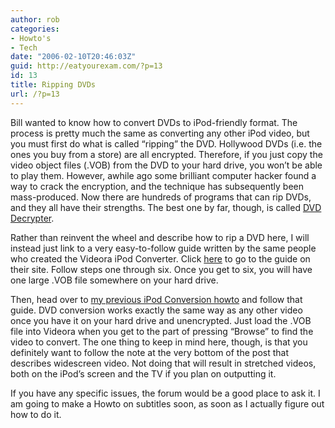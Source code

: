 ```yaml
---
author: rob
categories:
- Howto's
- Tech
date: "2006-02-10T20:46:03Z"
guid: http://eatyourexam.com/?p=13
id: 13
title: Ripping DVDs
url: /?p=13
---
```

Bill wanted to know how to convert DVDs to iPod-friendly format. The process is pretty much the same as converting any other iPod video, but you must first do what is called &#8220;ripping&#8221; the DVD. Hollywood DVDs (i.e. the ones you buy from a store) are all encrypted. Therefore, if you just copy the video object files (.VOB) from the DVD to your hard drive, you won&#8217;t be able to play them. However, awhile ago some brilliant computer hacker found a way to crack the encryption, and the technique has subsequently been mass-produced. Now there are hundreds of programs that can rip DVDs, and they all have their strengths. The best one by far, though, is called [DVD Decrypter](http://www.videohelp.com/tools?tool=DVD_Decrypter "Download DVD Decrypter here").

Rather than reinvent the wheel and describe how to rip a DVD here, I will instead just link to a very easy-to-follow guide written by the same people who created the Videora iPod Converter. Click [here](http://www.videora.com/en-us/Converter/guides.html#1000 "Videora iPod Converter - DVD Ripping") to go to the guide on their site. Follow steps one through six. Once you get to six, you will have one large .VOB file somewhere on your hard drive.

Then, head over to [my previous iPod Conversion howto](http://eatyourexam.com/?p=9 "iPod Video Conversion Howto") and follow that guide. DVD conversion works exactly the same way as any other video once you have it on your hard drive and unencrypted. Just load the .VOB file into Videora when you get to the part of pressing &#8220;Browse&#8221; to find the video to convert. The one thing to keep in mind here, though, is that you definitely want to follow the note at the very bottom of the post that describes widescreen video. Not doing that will result in stretched videos, both on the iPod&#8217;s screen and the TV if you plan on outputting it.

If you have any specific issues, the forum would be a good place to ask it. I am going to make a Howto on subtitles soon, as soon as I actually figure out how to do it.